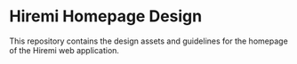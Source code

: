 # Hiremi Homepage Design

This repository contains the design assets and guidelines for the homepage of the Hiremi web application.

